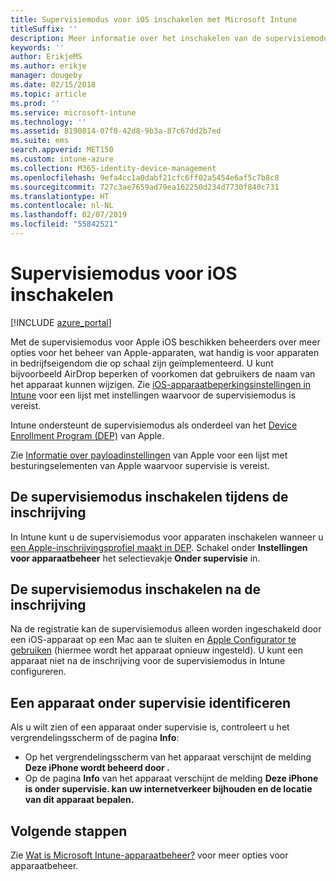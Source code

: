 ```yaml
---
title: Supervisiemodus voor iOS inschakelen met Microsoft Intune
titleSuffix: ''
description: Meer informatie over het inschakelen van de supervisiemodus voor iOS met Intune.
keywords: ''
author: ErikjeMS
ms.author: erikje
manager: dougeby
ms.date: 02/15/2018
ms.topic: article
ms.prod: ''
ms.service: microsoft-intune
ms.technology: ''
ms.assetid: 8190814-07f0-42d8-9b3a-87c67dd2b7ed
ms.suite: ems
search.appverid: MET150
ms.custom: intune-azure
ms.collection: M365-identity-device-management
ms.openlocfilehash: 9efa4cc1a0dabf21cfc6ff02a5454e6af5c7b8c8
ms.sourcegitcommit: 727c3ae7659ad79ea162250d234d7730f840c731
ms.translationtype: HT
ms.contentlocale: nl-NL
ms.lasthandoff: 02/07/2019
ms.locfileid: "55842521"
---
```

# <a name="turn-on-ios-supervised-mode"></a>Supervisiemodus voor iOS inschakelen


[!INCLUDE [azure_portal](./includes/azure_portal.md)]

Met de supervisiemodus voor Apple iOS beschikken beheerders over meer opties voor het beheer van Apple-apparaten, wat handig is voor apparaten in bedrijfseigendom die op schaal zijn geïmplementeerd. U kunt bijvoorbeeld AirDrop beperken of voorkomen dat gebruikers de naam van het apparaat kunnen wijzigen. Zie [iOS-apparaatbeperkingsinstellingen in Intune](device-restrictions-ios.md) voor een lijst met instellingen waarvoor de supervisiemodus is vereist.

Intune ondersteunt de supervisiemodus als onderdeel van het [Device Enrollment Program (DEP)](device-enrollment-program-enroll-ios.md) van Apple.

Zie [Informatie over payloadinstellingen](http://help.apple.com/configurator/mac/2.4/#/cad5370d089) van Apple voor een lijst met besturingselementen van Apple waarvoor supervisie is vereist.

## <a name="turn-on-supervised-mode-during-enrollment"></a>De supervisiemodus inschakelen tijdens de inschrijving

In Intune kunt u de supervisiemodus voor apparaten inschakelen wanneer u [een Apple-inschrijvingsprofiel maakt in DEP](https://docs.microsoft.com/intune/device-enrollment-program-enroll-ios#create-an-apple-enrollment-profile). Schakel onder **Instellingen voor apparaatbeheer** het selectievakje **Onder supervisie** in.

## <a name="turn-on-supervised-mode-after-enrollment"></a>De supervisiemodus inschakelen na de inschrijving

Na de registratie kan de supervisiemodus alleen worden ingeschakeld door een iOS-apparaat op een Mac aan te sluiten en [Apple Configurator te gebruiken](apple-configurator-enroll-ios.md) (hiermee wordt het apparaat opnieuw ingesteld). U kunt een apparaat niet na de inschrijving voor de supervisiemodus in Intune configureren.

## <a name="identify-a-supervised-device"></a>Een apparaat onder supervisie identificeren

Als u wilt zien of een apparaat onder supervisie is, controleert u het vergrendelingsscherm of de pagina **Info**:
- Op het vergrendelingsscherm van het apparaat verschijnt de melding **Deze iPhone wordt beheerd door <Bedrijfsnaam>.**
- Op de pagina **Info** van het apparaat verschijnt de melding **Deze iPhone is onder supervisie. <Bedrijfsnaam> kan uw internetverkeer bijhouden en de locatie van dit apparaat bepalen.**

## <a name="next-steps"></a>Volgende stappen

Zie [Wat is Microsoft Intune-apparaatbeheer?](device-management.md) voor meer opties voor apparaatbeheer.
